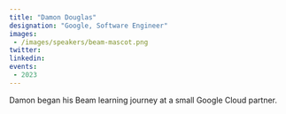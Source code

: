 ```yaml
---
title: "Damon Douglas"
designation: "Google, Software Engineer"
images:
 - /images/speakers/beam-mascot.png
twitter: 
linkedin: 
events:
 - 2023
---
```


Damon began his Beam learning journey at a small Google Cloud partner.